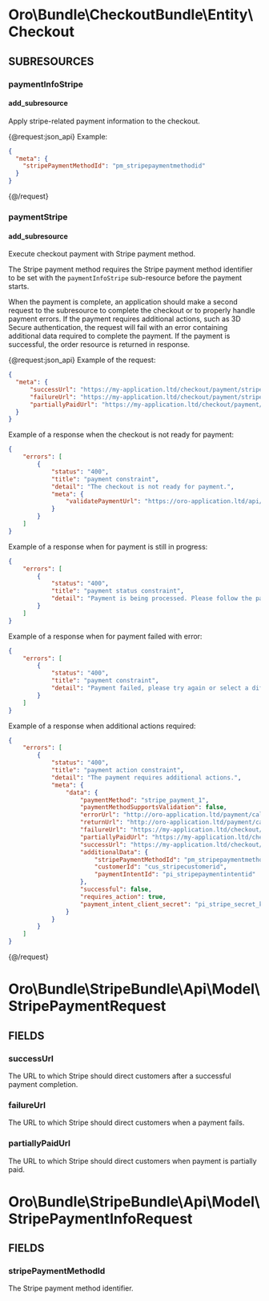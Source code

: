 # Oro\Bundle\CheckoutBundle\Entity\Checkout

## SUBRESOURCES

### paymentInfoStripe

#### add_subresource

Apply stripe-related payment information to the checkout.

{@request:json_api}
Example:

```JSON
{
  "meta": {
    "stripePaymentMethodId": "pm_stripepaymentmethodid"
  }
}
```
{@/request}

### paymentStripe

#### add_subresource

Execute checkout payment with Stripe payment method.

The Stripe payment method requires the Stripe payment method identifier to be set with the ``paymentInfoStripe`` sub-resource before the payment starts.

When the payment is complete, an application should make a second request to the subresource to complete the checkout or to properly handle payment errors.
If the payment requires additional actions, such as 3D Secure authentication, the request will fail with an error containing additional data required to complete the payment. If the payment is successful, the order resource is returned in response.

{@request:json_api}
Example of the request:

```JSON
{
  "meta": {
      "successUrl": "https://my-application.ltd/checkout/payment/stripe/success",
      "failureUrl": "https://my-application.ltd/checkout/payment/stripe/failure",
      "partiallyPaidUrl": "https://my-application.ltd/checkout/payment/stripe/partiallyPaid"
  }
}
```

Example of a response when the checkout is not ready for payment:
```JSON
{
    "errors": [
        {
            "status": "400",
            "title": "payment constraint",
            "detail": "The checkout is not ready for payment.",
            "meta": {
                "validatePaymentUrl": "https://oro-application.ltd/api/checkouts/1/payment"
            }
        }
    ]
}
```

Example of a response when for payment is still in progress:
```JSON
{
    "errors": [
        {
            "status": "400",
            "title": "payment status constraint",
            "detail": "Payment is being processed. Please follow the payment provider's instructions to complete it."
        }
    ]
}
```

Example of a response when for payment failed with error:
```JSON
{
    "errors": [
        {
            "status": "400",
            "title": "payment constraint",
            "detail": "Payment failed, please try again or select a different payment method."
        }
    ]
}
```

Example of a response when additional actions required:
```JSON
{
    "errors": [
        {
            "status": "400",
            "title": "payment action constraint",
            "detail": "The payment requires additional actions.",
            "meta": {
                "data": {
                    "paymentMethod": "stripe_payment_1",
                    "paymentMethodSupportsValidation": false,
                    "errorUrl": "http://oro-application.ltd/payment/callback/error/e111111c-1111-1111-1abc-11dc1d1111f1",
                    "returnUrl": "http://oro-application.ltd/payment/callback/return/e111111c-1111-1111-1abc-11dc1d1111f1",
                    "failureUrl": "https://my-application.ltd/checkout/payment/stripe/failure",
                    "partiallyPaidUrl": "https://my-application.ltd/checkout/payment/stripe/partiallyPaid",
                    "successUrl": "https://my-application.ltd/checkout/payment/stripe/success",
                    "additionalData": {
                        "stripePaymentMethodId": "pm_stripepaymentmethodid",
                        "customerId": "cus_stripecustomerid",
                        "paymentIntentId": "pi_stripepaymentintentid"
                    },
                    "successful": false,
                    "requires_action": true,
                    "payment_intent_client_secret": "pi_stripe_secret_key"
                }
            }
        }
    ]
}
```
{@/request}


# Oro\Bundle\StripeBundle\Api\Model\StripePaymentRequest

## FIELDS

### successUrl

The URL to which Stripe should direct customers after a successful payment completion.

### failureUrl

The URL to which Stripe should direct customers when a payment fails.

### partiallyPaidUrl

The URL to which Stripe should direct customers when payment is partially paid.


# Oro\Bundle\StripeBundle\Api\Model\StripePaymentInfoRequest

## FIELDS

### stripePaymentMethodId

The Stripe payment method identifier.
